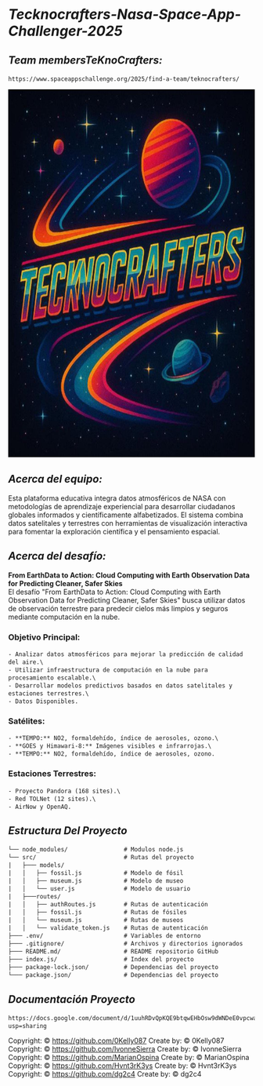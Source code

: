# *Tecknocrafters-Nasa-Space-App-Challenger-2025*

<!--
<p align="center">
  <video src="Assets/" width=400/>
<p/> -->

## *Team membersTeKnoCrafters:* 
    https://www.spaceappschallenge.org/2025/find-a-team/teknocrafters/

<p align="center">
  <img width="600" height="750" src="Assets/Tecknocrafters.jpeg" alt="Logo-Tecknocrafters">
</p>

## *Acerca del equipo:*
Esta plataforma educativa integra datos atmosféricos de NASA con metodologías de aprendizaje experiencial para desarrollar ciudadanos globales informados y científicamente alfabetizados. 
El sistema combina datos satelitales y terrestres con herramientas de visualización interactiva para fomentar la exploración científica y el pensamiento espacial.

## *Acerca del desafío:*
**From EarthData to Action: Cloud Computing with Earth Observation Data for Predicting Cleaner, Safer Skies**\
El desafío "From EarthData to Action: Cloud Computing with Earth Observation Data for Predicting Cleaner, Safer Skies" busca utilizar datos de observación terrestre para predecir cielos más limpios y seguros mediante computación en la nube.

### **Objetivo Principal:**
    - Analizar datos atmosféricos para mejorar la predicción de calidad del aire.\
    - Utilizar infraestructura de computación en la nube para procesamiento escalable.\
    - Desarrollar modelos predictivos basados en datos satelitales y estaciones terrestres.\
    - Datos Disponibles.

### **Satélites:**
    - **TEMPO:** NO2, formaldehído, índice de aerosoles, ozono.\
    - **GOES y Himawari-8:** Imágenes visibles e infrarrojas.\
    - **TEMPO:** NO2, formaldehído, índice de aerosoles, ozono.

### **Estaciones Terrestres:**
    - Proyecto Pandora (168 sites).\
    - Red TOLNet (12 sites).\
    - AirNow y OpenAQ.


## *Estructura Del Proyecto*
```API-paleontology/
└── node_modules/                # Modulos node.js
└── src/                         # Rutas del proyecto
|   ├─── models/                 
|   │   ├── fossil.js            # Modelo de fósil
|   │   ├── museum.js            # Modelo de museo
|   │   └── user.js              # Modelo de usuario
|   ├───routes/
|   │   ├── authRoutes.js        # Rutas de autenticación
|   │   ├── fossil.js            # Rutas de fósiles 
|   │   └── museum.js            # Rutas de museos
|   │   └── validate_token.js    # Rutas de autenticación
├─── .env/                       # Variables de entorno
├─── .gitignore/                 # Archivos y directorios ignorados
├─── README.md/                  # README repositorio GitHub
├─── index.js/                   # Index del proyecto
├─── package-lock.json/          # Dependencias del proyecto
└─── package.json/               # Dependencias del proyecto
```

## *Documentación Proyecto*
    https://docs.google.com/document/d/1uuhRDvQpKQE9btqwEHbOsw9dWNDeE0vpcwazzpXzLTM/edit?usp=sharing


Copyright: © https://github.com/0Kelly087 Create by: © 0Kelly087\
Copyright: © https://github.com/IvonneSierra Create by: © IvonneSierra\
Copyright: © https://github.com/MarianOspina Create by: © MarianOspina\
Copyright: © https://github.com/Hvnt3rK3ys Create by: © Hvnt3rK3ys\
Copyright: © https://github.com/dg2c4 Create by: © dg2c4
